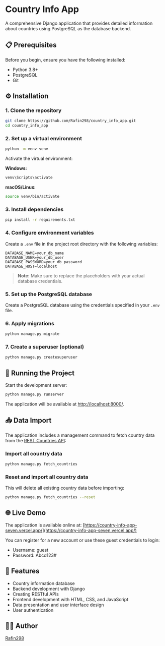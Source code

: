 # Country Info App

A comprehensive Django application that provides detailed information about countries using PostgreSQL as the database backend.

## 📋 Prerequisites

Before you begin, ensure you have the following installed:

- Python 3.8+
- PostgreSQL
- Git

## ⚙️ Installation

### 1. Clone the repository

```bash
git clone https://github.com/Rafin298/country_info_app.git
cd country_info_app
```

### 2. Set up a virtual environment

```bash
python -m venv venv
```

Activate the virtual environment:

**Windows:**
```bash
venv\Scripts\activate
```

**macOS/Linux:**
```bash
source venv/bin/activate
```

### 3. Install dependencies

```bash
pip install -r requirements.txt
```

### 4. Configure environment variables

Create a `.env` file in the project root directory with the following variables:

```
DATABASE_NAME=your_db_name
DATABASE_USER=your_db_user
DATABASE_PASSWORD=your_db_password
DATABASE_HOST=localhost
```

> **Note:** Make sure to replace the placeholders with your actual database credentials.

### 5. Set up the PostgreSQL database

Create a PostgreSQL database using the credentials specified in your `.env` file.

### 6. Apply migrations

```bash
python manage.py migrate
```

### 7. Create a superuser (optional)

```bash
python manage.py createsuperuser
```

## 🚀 Running the Project

Start the development server:

```bash
python manage.py runserver
```

The application will be available at [http://localhost:8000/](http://localhost:8000/).

## 📥 Data Import

The application includes a management command to fetch country data from the [REST Countries API](https://restcountries.com/):

### Import all country data

```bash
python manage.py fetch_countries
```

### Reset and import all country data

This will delete all existing country data before importing:

```bash
python manage.py fetch_countries --reset
```

## 🌐 Live Demo

The application is available online at: [https://country-info-app-seven.vercel.app/](https://country-info-app-seven.vercel.app/)

You can register for a new account or use these guest credentials to login:
- Username: guest
- Password: Abcd123#

## 📝 Features

- Country information database
- Backend development with Django
- Creating RESTful APIs
- Frontend development with HTML, CSS, and JavaScript
- Data presentation and user interface design
- User authentication
## 👨‍💻 Author

[Rafin298](https://github.com/Rafin298)
